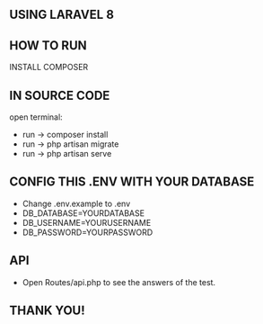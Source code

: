 
## USING LARAVEL 8
## HOW TO RUN
INSTALL COMPOSER
## IN SOURCE CODE
open terminal:
- run -> composer install 
- run -> php artisan migrate
- run -> php artisan serve

## CONFIG THIS .ENV WITH YOUR DATABASE
- Change .env.example to .env
- DB_DATABASE=YOURDATABASE
- DB_USERNAME=YOURUSERNAME
- DB_PASSWORD=YOURPASSWORD

## API
-  Open Routes/api.php to see the answers of the test.

## THANK YOU!